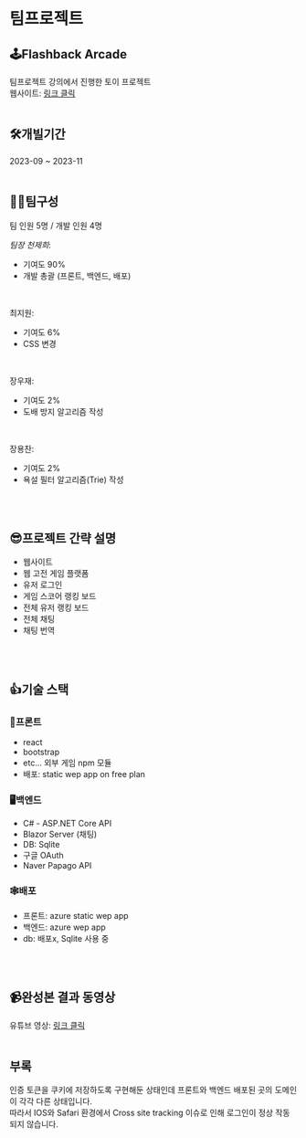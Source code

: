 # 팀프로젝트
## 🕹️Flashback Arcade
팀프로젝트 강의에서 진행한 토이 프로젝트  
웹사이트: <a href="https://zealous-forest-0f6f05700.3.azurestaticapps.net">링크 클릭</a>
<br/>
<br/>

## 🛠개빌기간
2023-09 ~ 2023-11
<br/>
<br/>

## 👥👥팀구성
팀 인원 5명 / 개발 인원 4명  

*팀장 천제희*:  
- 기여도 90%  
- 개발 총괄 (프론트, 백엔드, 배포)
<br/>

최지원:
- 기여도 6%
- CSS 변경
<br/>

장우재:
- 기여도 2%
- 도배 방지 알고리즘 작성
<br/>

장용찬:
- 기여도 2%
- 욕설 필터 알고리즘(Trie) 작성
<br/>
<br/>

## 😎프로젝트 간략 설명
- 웹사이트
- 웹 고전 게임 플랫폼
- 유저 로그인
- 게임 스코어 랭킹 보드
- 전체 유저 랭킹 보드
- 전체 채팅
- 채팅 번역
<br/>
<br/>

## 👍기술 스택
### 🎨프론트
- react
- bootstrap
- etc... 외부 게임 npm 모듈
- 배포:  static wep app on free plan

### 🖥️백엔드
- C# - ASP.NET Core API
- Blazor Server (채팅)
- DB: Sqlite
- 구글 OAuth
- Naver Papago API

### 🕸️배포
- 프론트: azure static wep app
- 백엔드: azure wep app
- db: 배포x, Sqlite 사용 중
<br/>
<br/>

## 📹완성본 결과 동영상
유튜브 영상: <a href="https://www.youtube.com/watch?v=1BRQhjjtLGE&t=53s&ab_channel=JeheeCheon">링크 클릭</a>
<br/>
<br/>

## 부록
인증 토큰을 쿠키에 저장하도록 구현해둔 상태인데 프론트와 백엔드 배포된 곳의 도메인이 각각 다른 상태입니다.  
따라서 IOS와 Safari 환경에서 Cross site tracking 이슈로 인해 로그인이 정상 작동 되지 않습니다.  
